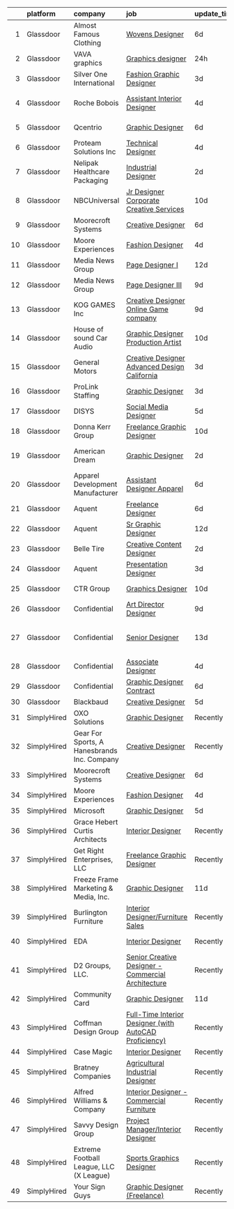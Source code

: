

|    | platform    | company                                     | job                                                                                                                                                                                                                                                                                                                                                                                                                                                                                                                                                                                                                                                                                                                                                                                                                                                                                                                                                       | update_time   | location                   |
|---:|:------------|:--------------------------------------------|:----------------------------------------------------------------------------------------------------------------------------------------------------------------------------------------------------------------------------------------------------------------------------------------------------------------------------------------------------------------------------------------------------------------------------------------------------------------------------------------------------------------------------------------------------------------------------------------------------------------------------------------------------------------------------------------------------------------------------------------------------------------------------------------------------------------------------------------------------------------------------------------------------------------------------------------------------------|:--------------|:---------------------------|
|  1 | Glassdoor   | Almost Famous Clothing                      | [Wovens Designer](https://www.glassdoor.com/partner/jobListing.htm?pos=102&ao=1110586&s=58&guid=00000181a3f1e870b8000163b4bec5ae&src=GD_JOB_AD&t=SR&vt=w&ea=1&cs=1_42d30c5e&cb=1656312949230&jobListingId=1007951947183&cpc=63C68CF611DF075E&jrtk=3-0-1g6hv3q4oklup801-1g6hv3q552gpu000-67962bede86a0ab0--6NYlbfkN0CdcVd3SDA1nO7RkKTAACmPV4xEt72Vls8LI2dqcgyOeArOVgkw5w3agHOoMyrsH4T1UUsgTp05u6AgK6dtjIQaniRTaBitCJRj6aFDk3pUxeKjpZbIACPTOB-nPGkHkqAhza2WN2re649C-ENm2y5Yh-XoB-bxyrbxAj2pMfKPeY3ViGoatk06tcYNCj7m9rskh4zxLi0zbVgfWH4GqYdZYWYUYTyjr9pRC7zaITcVVFksIWPkI2P36P1EJdNqns-L6G-1mRS7W-5tBLFoUmpwQBYfDvJfTeZy95UZz7mzUZ5hPdEAhB9tS_0uV1nWQ-xmsCASDevv9nnBO3vlgyiNUi5SRyhRP0ofvzgCUH_TmNbl1RWfwWt8dY40Ks0QOd2tZIAhCjbJY8GADwuxnidSCq6Duw-BcyVFIykw_OSQxVYedmEYrkcqg1YokdTgkdaA0Y2S7PlelLDIRT1PbdjZt2ySzJ8ZyJjEEAyognZdQX5Uoa7rci6BlnsivJ-ISzI%3D)                                                                                                  | 6d            | New York, NY               |
|  2 | Glassdoor   | VAVA graphics                               | [Graphics designer](https://www.glassdoor.com/partner/jobListing.htm?pos=121&ao=1110586&s=58&guid=00000181a3f1e870b8000163b4bec5ae&src=GD_JOB_AD&t=SR&vt=w&cs=1_c50306fb&cb=1656312949234&jobListingId=1007963784906&cpc=D3E44275D43A938E&jrtk=3-0-1g6hv3q4oklup801-1g6hv3q552gpu000-5aad87d5cb6666db--6NYlbfkN0DK2C-pmrF0sqrfJr4Li3c4X7YMnrkXddQXZaL_6xg-NZtklDZSx_yiPocXKeJyu8EciJxWplYSxBzerRYm8E-Ua0cZqiNkYY4YP0shLhWrl1WR-1brGPpxVbIjhQHGT-86aqbuz64OqwLyWzOLoBqy-Wxy_gKz7DNqJ0Czs4fTszREmqJ15EaAIRE7XSebiphszESAtXj6d-CGueIqPehomfDNSPtK1fDrMzE4q5LqONsM-FCkWnuxG2x7io-OK0PQvUBDW6gIC-0vsdyiHZjzKkoAVPIGFTCVb5_Suko4J8AMnYY6346X3ZX0w3lickyVRXZRrXhLn4KlX0xixJX4gGj4W7tPt8abSWVMBJFJ306VyAyRXC5h3D6Ca5Ltfx76JzpezqiSOyacnJB64wa80Y_vhscpkNdpIYVkuFuF844PG9GTcRHW2u-sZaYGYw3TD-xl0-leIMT2-TxhIx42EzrH12wqKaZgKiMRwp8XlfJPTTD_6vBpijq2Xzs9dAFlG49SvfMQ82CPBKh7RmtjfIOzSJqe_LYnaHOVUcfmXs8dOsQGHmXM98QbCsypBcrS7nLLaFvKTJuccEehpz-M)                   | 24h           | New York, NY               |
|  3 | Glassdoor   | Silver One International                    | [Fashion   Graphic Designer](https://www.glassdoor.com/partner/jobListing.htm?pos=106&ao=1110586&s=58&guid=00000181a3f1e870b8000163b4bec5ae&src=GD_JOB_AD&t=SR&vt=w&ea=1&cs=1_46448645&cb=1656312949231&jobListingId=1007960182730&cpc=F7A2269C793D5877&jrtk=3-0-1g6hv3q4oklup801-1g6hv3q552gpu000-3a6a9cb12624eae0--6NYlbfkN0CPKkCvCkja5ODHbDGpYljTShcneim2dZY2lAzUYGn0_73bX5U5zSpw1-HyiiWgRcUjDq3i3VUoVJlTgkZDmhvlXX518Sipwod1cTQiTxAsFXCPT7pTeq8s_3FoszeZkZC-JeecFrGFslj4r1eijsPk-JPu5v57Clh1fePcP5cvQ-NvLbo1Pbp2A5EwLMUAwXHA2JsPcsNRGVKIz3BCzqlMBdlFphzlBGzKZwWKBtpa4kDihQbVw7kOOvQctqPD4I2JVP4Lcttwt0vUbwyY2KJYgiAhFdHQvAibhlHquiz3M-SbfLpbY2tlV0BzzaYcur7ceuMs-BsQ487_IIWWRC41Ne8lEJcRb3QZq7nV9ENLK9n-mgLdwx5u2BNQBTklPCG8NXhpO2n5w6e4xX2WaMYZZK1TSSE6_0EgWrlCIcZ5S7ArKsymkee1qW2WPe99ULfnizWzYHviAu3iJ6WJ5hQBK_K1JfZDouEoGwSil8t3DUuF_AbfRLIiuWIb3gVpUAL-Vb5_icOZNw%3D%3D)                                                                         | 3d            | New York, NY               |
|  4 | Glassdoor   | Roche Bobois                                | [Assistant Interior Designer](https://www.glassdoor.com/partner/jobListing.htm?pos=107&ao=1110586&s=58&guid=00000181a3f1e870b8000163b4bec5ae&src=GD_JOB_AD&t=SR&vt=w&ea=1&cs=1_1bc1e924&cb=1656312949231&jobListingId=1007957450296&cpc=F17331D9BECC482A&jrtk=3-0-1g6hv3q4oklup801-1g6hv3q552gpu000-3ce67df6d04735b1--6NYlbfkN0APToHrk7ILONyRglvlT3LJMO76dZGJsKlG8WQjsY8CqwypV_UwhZFYq2FkaVwxerwVQ8UyOTlkW_7YNBlC4mH1xrc5tNHa-Q1Z2ncIcFgkcm3-2UzQwT2b0zb0iuiJCgy-AuKM7x7KQfOrnV6tKseb2J2yG1Db5NEklDfzLrwhCV_BEROzdhykHLneslbwimcGtAMz1OPqvvI0VuYecHBLiNRgogvjX3-y9hgEwqFqINZ2dEaWcmm3-7IQmanynv7QCmuO1tqcNXHR7p8cdXlxdCd4dVxE9U8UtZ5Q_YVsZadoGyUcqcBOvlE9d84TqWiVUV8KoWUWAsSqcKqvF4kglarQBfxYfQxJXSVvJ5KhFdx3Va-8vFrhm6k8jbaBkcrDXo4b7uapcvL7eaDLPTfgx2Vjky75SaFmE7dqUr50MpaDnUBlRagKLEj_Fx0U3WgiNiR24Nuz2639Vk42YmexTmfkfyzh1c0TstlprmJ3K9ZxQFyZg4QqPo7sWU_ugXnv4PAROUGD-A%3D%3D)                                                                        | 4d            | Los Angeles, CA            |
|  5 | Glassdoor   | Qcentrio                                    | [Graphic Designer](https://www.glassdoor.com/partner/jobListing.htm?pos=126&ao=1136043&s=58&guid=00000181a3f1e870b8000163b4bec5ae&src=GD_JOB_AD&t=SR&vt=w&cs=1_932dc53a&cb=1656312949235&jobListingId=1007951761137&jrtk=3-0-1g6hv3q4oklup801-1g6hv3q552gpu000-edd0f7c2f6175437-)                                                                                                                                                                                                                                                                                                                                                                                                                                                                                                                                                                                                                                                                         | 6d            | Houston, TX                |
|  6 | Glassdoor   | Proteam Solutions Inc                       | [Technical Designer](https://www.glassdoor.com/partner/jobListing.htm?pos=105&ao=1110586&s=58&guid=00000181a3f1e870b8000163b4bec5ae&src=GD_JOB_AD&t=SR&vt=w&ea=1&cs=1_e018d5cc&cb=1656312949231&jobListingId=1007957157599&cpc=0EE938385DA0F52C&jrtk=3-0-1g6hv3q4oklup801-1g6hv3q552gpu000-d1a8cd7a36bbccdd--6NYlbfkN0AEHyidsAqlM5jU6RNZv1Yf_D4e3sgfUyke_uMGTUdwuNYaPub4Pzc-m7WlvIsD3mx2oUdZ4W7WlRNRRNhxlogjq4lkkLP-kxzMHokMcDwNF6sl7fpS5lBMMKe8h0378UpkGmF67BhasmU-epXJX_L_fj0Bt_qQrpg8Xj46DImytkJLG-izhDhCgRfbCoH_NfFcZoUhd4qBr8w3yRyvpOLHbJtTHn658YfolftpSMadHt7Wowhqzz6vXzR7eS-InnzYipteBMcg3oHUiS6UikJk0NsnI-Zyp-l_tBd-c7A-TCxgq2bB5J3Rc9-ZUxhdEEc7KZjit0cRD-t5fy02aITF-5mYAVIsZHjFboM5bmhYYwvmD7pDpmV0lzqw-Sc2KglmWJPELCxGtn3V7Y2OYkgT4Qi3NZ7cWr1vCeJxmCH24K55J5LQntIHdjwF7k2N3kSVpPzCb62OkdbToNYjbnXDJaGGuSr7MXy7h1QuRhas9g8yAVi2GiCdXQ46oGQ_jt4KEcj67A5KIg%3D%3D)                                                                                 | 4d            | Manhattan                  |
|  7 | Glassdoor   | Nelipak Healthcare Packaging                | [Industrial Designer](https://www.glassdoor.com/partner/jobListing.htm?pos=101&ao=1110586&s=58&guid=00000181a3f1e870b8000163b4bec5ae&src=GD_JOB_AD&t=SR&vt=w&ea=1&cs=1_8ef76e19&cb=1656312949230&jobListingId=1007961827892&cpc=F1339989C5CB8906&jrtk=3-0-1g6hv3q4oklup801-1g6hv3q552gpu000-49c1eba03748d755--6NYlbfkN0CqlY6AmlympMgonUjEKvi8X0Kd7AFvpG3PrwnmantGCSRonXHnH-nAen2lxWZFwUw7i-dMjpTfmbvJNwP8H3Wtbhfo_yqgRu5BhnQsFmAzS4vyfVzDOQKWQcTBYqf60-EpxuzMMdu88x9hR-3TPmcN9pIOIzBuI9WapnGhOo_rkDY4v0N6NA0KpwLmA_ALsO73WC5X6QAaBJM-1V1iEo1lLEvzQDHpF6l2VrfVeYFwzaMXTnePVDbx4tovH7NycZ4uAXtWd7-VvlEB0xRA8-3P2etFu8ur5N9P5f9vPyNLqMp9yim2678Xvs30OhgU74bRzPZaoCmuwZjTRWozJwKv-T7fsEMWZu2SHhvH7NzQZRKlStXV8fnGUT-3kMJ1mBmUGNCUiCVZSu3bPhL-trWr0l35JTZANm-ZcTbJrET8_0ymdUhnoo4HuiRqy1pHoJhK0aMQlt7Wz2SZrdy5vAAOjUguIRfqCPxl4p2RQYgvYeFhCNMCT3HVInkMCY5_eiLEV8-BA1SQ7g%3D%3D)                                                                                | 2d            | Cranston, RI               |
|  8 | Glassdoor   | NBCUniversal                                | [Jr  Designer  Corporate Creative Services](https://www.glassdoor.com/partner/jobListing.htm?pos=129&ao=1136043&s=58&guid=00000181a3f1e870b8000163b4bec5ae&src=GD_JOB_AD&t=SR&vt=w&cs=1_08c57c4f&cb=1656312949235&jobListingId=1007945789886&jrtk=3-0-1g6hv3q4oklup801-1g6hv3q552gpu000-73598a47c0ee146c-)                                                                                                                                                                                                                                                                                                                                                                                                                                                                                                                                                                                                                                                | 10d           | New York, NY               |
|  9 | Glassdoor   | Moorecroft Systems                          | [Creative Designer](https://www.glassdoor.com/partner/jobListing.htm?pos=124&ao=1136043&s=58&guid=00000181a3f1e870b8000163b4bec5ae&src=GD_JOB_AD&t=SR&vt=w&ea=1&cs=1_aa764e30&cb=1656312949235&jobListingId=1007951975171&jrtk=3-0-1g6hv3q4oklup801-1g6hv3q552gpu000-01db481e05daf2ac-)                                                                                                                                                                                                                                                                                                                                                                                                                                                                                                                                                                                                                                                                   | 6d            | Remote                     |
| 10 | Glassdoor   | Moore Experiences                           | [Fashion Designer](https://www.glassdoor.com/partner/jobListing.htm?pos=130&ao=1136043&s=58&guid=00000181a3f1e870b8000163b4bec5ae&src=GD_JOB_AD&t=SR&vt=w&ea=1&cs=1_c86b02f0&cb=1656312949235&jobListingId=1007956854817&jrtk=3-0-1g6hv3q4oklup801-1g6hv3q552gpu000-fc907f308e946991-)                                                                                                                                                                                                                                                                                                                                                                                                                                                                                                                                                                                                                                                                    | 4d            | Remote                     |
| 11 | Glassdoor   | Media News Group                            | [Page Designer I](https://www.glassdoor.com/partner/jobListing.htm?pos=112&ao=1110586&s=58&guid=00000181a3f1e870b8000163b4bec5ae&src=GD_JOB_AD&t=SR&vt=w&ea=1&cs=1_51002044&cb=1656312949232&jobListingId=1007939579498&cpc=654405A9B1E0A9F5&jrtk=3-0-1g6hv3q4oklup801-1g6hv3q552gpu000-69426da657999f3d--6NYlbfkN0AJuQGTv8CTaj4fYsw3wWsgKqKONRlw8R5hOwrc362uRUY710oDuO-pivOqMSuNxW9-Os6zo-n7aoFljveJw_p98-j7t1RufmPcdtlLY_quU1sFl1tUfsOrluoBZYS_ApDDE9LhS7SRW4h0lIbxj_Ou0OANpBuDGaCJTz9RjfY-WdYFykEASYIuAToS3uacuXadUQx0n_4tBcFWvweU13NfkH2AX2dI-krzeb0my6cloj8iYhKRCkc3lKzE6X6bUd9FR00OZ6Ec1DrJzi27jAch1lY7-mGw49VKa59nFGab6Teiqnd_lvtuKWCAjry4mKslXZUhHE-chtm17iFENJtMbaKKXu3QKOYZ0Kp5fEqR4NjMto01p9_ecbnlcPSWJWlGofU3ukp9k2dH-ew-AgwOTvNBZPpqhLzk1mBPsv4p0N4F2eoplXEynVUHv7m38WGNeBK0V2am7Rx3iEv0HynpVFdcR-vpoCHGIXPqrikLr-qrV01uMY84)                                                                                                                | 12d           | Remote                     |
| 12 | Glassdoor   | Media News Group                            | [Page Designer III](https://www.glassdoor.com/partner/jobListing.htm?pos=111&ao=1110586&s=58&guid=00000181a3f1e870b8000163b4bec5ae&src=GD_JOB_AD&t=SR&vt=w&ea=1&cs=1_4ab967da&cb=1656312949232&jobListingId=1007947364449&cpc=32EE424DE2B657EB&jrtk=3-0-1g6hv3q4oklup801-1g6hv3q552gpu000-9dc0963c1ff2847d--6NYlbfkN0AJuQGTv8CTaj4fYsw3wWsgKqKONRlw8R5hOwrc362uRXHiZg_IprOiwPd67i-XouvcclYbBqqLjmFSiv0wKWRXyuAsaHyatdXe0HOTRiDP4FTa-xbQrMZzkYI8tH0u8gl3bZBwVPKr6JiFQ-PsOV1p2hRUlxJ-jK4T8scOQJXrjZJS7CmaiwgCNZSJV3K9nBsH7KW26-jiD50LUOgdjMCGTAAAG-QpX8gxccTBaSCKdL9efjBIeMz08A-Nz2uF-W1frSO2XRPLEMbcY5NnjIDWEyyxj2Sgta-LFf_MkK9db3jAhz5kuHZbSrpnSauUEIYOShOtWLVttPOPNji7TG4HxX_eu8Wmm2-JvvJDqkhxcRkPfAAe5hqSR0hRSF7zeBuQItPVQdzxW3eN7qUckt-kPKVaU8r4tg2lwu5WadVcIlcMcZz1NRLAQuiyhVkeOXRd9tl4QlPwx3CH0YbXLYF_abBPlcNC8h_S_CWRVMlluSKYrndY9qGz-DaiDXxDNek%3D)                                                                                                | 9d            | Remote                     |
| 13 | Glassdoor   | KOG GAMES Inc                               | [Creative Designer   Online Game company](https://www.glassdoor.com/partner/jobListing.htm?pos=103&ao=1110586&s=58&guid=00000181a3f1e870b8000163b4bec5ae&src=GD_JOB_AD&t=SR&vt=w&ea=1&cs=1_d6646915&cb=1656312949231&jobListingId=1007947674001&cpc=61B26E8FEFFA679F&jrtk=3-0-1g6hv3q4oklup801-1g6hv3q552gpu000-8a1a86e0136e2fee--6NYlbfkN0C2_-7U54N-wDSELFzlWWfwvL9QdCxqBWzVlSk_ui26t_fulmz07KO1ga0BALw5C8QSR1aLfjWsulJIZGZbD7NLG_nqdmAifqZaIVnmn3dXy694P6MNktS47sjistGr2PMEZnABedQ8Bb-Gy_bq_e2Ljh8maaU3xe-LaH2muyj7Md8mFzkDKKJXJpObhSX60mTy6Mb95X9QMJZHB56su38Dbth4QXq3VaGZXacgUeGxNWs4TUYE92Wb5XiPL0yepMgOwc7FvDw_IxDB04S2KR5t0MhVrl9JZotTcwDL3ANOi3ref0qsQWqc8CGnbrnQJzyhGeQ5Qwjxvr5Sgz-iYoXUV9YjOe6vo0dKvXkGeQX9XcXDetlO7zIrpcMf9_00XhCMW3JjhHNCuiyfQVp9V62BTle5zjlenFNl7hkEBKSu-JvEyZuCdqgsy8kq9JVnbCgAa1cO1EIV_PfMmu_N2sRgQGGqNf2VyyeTTszHSvqFNv4vNK9fwGIMAUryuW_1NQ9RLaJUYNZ2kKK1h4vEaDywJgAVRbdi0QHCSDrJwzsyWA%3D%3D)                            | 9d            | Laguna Hills, CA           |
| 14 | Glassdoor   | House of sound Car Audio                    | [Graphic Designer Production Artist](https://www.glassdoor.com/partner/jobListing.htm?pos=108&ao=1110586&s=58&guid=00000181a3f1e870b8000163b4bec5ae&src=GD_JOB_AD&t=SR&vt=w&ea=1&cs=1_661256e8&cb=1656312949232&jobListingId=1007945365513&cpc=EA19F5B90D514204&jrtk=3-0-1g6hv3q4oklup801-1g6hv3q552gpu000-f53c92ecf7321bcd--6NYlbfkN0CzcDFs8cjNZITHzPaspPYUdxCTppyanGLeq-qEeiOFH5LHG5fJtyY_Z60xetXUmzhFSJq9XRukMQ2MlirTA0TYfbYRVr6yhAnm9BP_UmcLUD8cIFgeT__W1_n6p8KBJmE1hC36HuCzelT27DL3aDvpuKyr2yWrWUEBOMVIfKzbFFpTxH8dl5--DGKKqEf4d8C0plNvrYdIY7hBc35S5ynNm4UASM5QuP_WRujW9gbbLI_1FrhKTXEF70qm4yXZZebGXMPKobMj_fLA4KnFbwuWVVQEN0MP5iY-IR9eRyxoi_Aa3Jh37jASTru7XvHaKeCbWF4wVklquHm_y2_NVhwfcM0r4wc568xyhhU-1vxcoCBsVMiTtGsuk-vmt6c2UU50UuE2Brm-vNfaun8KG3AeHpcTC3X4Zwahbp4ZqrSFWS0PBZPNdxQ5Y5pXU7vUQomJ4oaovHrDPjVRIBuIFIh7NmVx-db8w9w0yyKeeCVxEG-bMmNXZw63-UtDnUotR0O2tRN2bVJPb5_RWuwdWNEu)                                                             | 10d           | Phoenix, AZ                |
| 15 | Glassdoor   | General Motors                              | [Creative Designer   Advanced Design California](https://www.glassdoor.com/partner/jobListing.htm?pos=128&ao=1136043&s=58&guid=00000181a3f1e870b8000163b4bec5ae&src=GD_JOB_AD&t=SR&vt=w&cs=1_c1a2a23b&cb=1656312949235&jobListingId=1007959912453&jrtk=3-0-1g6hv3q4oklup801-1g6hv3q552gpu000-25d182ca1a90081f-)                                                                                                                                                                                                                                                                                                                                                                                                                                                                                                                                                                                                                                           | 3d            | North Hollywood, CA        |
| 16 | Glassdoor   | ProLink Staffing                            | [Graphic Designer](https://www.glassdoor.com/partner/jobListing.htm?pos=123&ao=1110586&s=58&guid=00000181a3f1e870b8000163b4bec5ae&src=GD_JOB_AD&t=SR&vt=w&ea=1&cs=1_0088c3ca&cb=1656312949235&jobListingId=1007959180881&cpc=AC285F3A3ECA6BB0&jrtk=3-0-1g6hv3q4oklup801-1g6hv3q552gpu000-ea1cb665a3cb2196--6NYlbfkN0ACEnD-_oJei6ilbifNgCeZIbBisxBXU-SXQtJVttZFzIMGAtu9AuGwXth_czGDn8rPgJV-E3-HAmtWkMtcD5lhYfhvbolhUlW3IhObR-Y7cAnq8Az6PHrItrifj1ZSoWQ4gKbF15GRtDU_3wYtlLvfvVPPQQS2wvLpOjD-wNR5V-rgIFDgDPgKMYsh7wXnYPcxACzmRug4bbvAjpAoKSQMyiIUdCVpLwPi6clHFbUSJjfl3qCbJCU3zmj6J5G_LlALj9ll4NaKgOQDJomtN949m5dHQShdqk7EJn0pDVLFwFdi12Pejewg8x5s_r7kCxOFYtqGZutJqMX8ISL31JVSFMTPPr4NBS67l2ZCQCnNH_Ez7jJaFpIHrl2AirEj3ly82qOYT8HWDO4iWoz6YJclmK8uQeXxKolMIhy34_dMXiJQhcBzkgcTq5jDDY_-mP7QdtkwDdZaa8GiGzGh62eTFYyFQ9QgzVB2XZAlpFbc4R_bSO_yIgAQYjUGGqjYPrw%3D)                                                                                                 | 3d            | Cincinnati, OH             |
| 17 | Glassdoor   | DISYS                                       | [Social Media Designer](https://www.glassdoor.com/partner/jobListing.htm?pos=116&ao=1110586&s=58&guid=00000181a3f1e870b8000163b4bec5ae&src=GD_JOB_AD&t=SR&vt=w&ea=1&cs=1_61f9d9f4&cb=1656312949233&jobListingId=1007954898208&cpc=2CAED5C921A5F994&jrtk=3-0-1g6hv3q4oklup801-1g6hv3q552gpu000-a05501a1adfac7a8--6NYlbfkN0BTYkY06FZEdAAtNWO-eDAfNklmfZymsMF6eFRONl7rAMN5x_2sHrqXfWPo9rHDxSOM9Ek7PlkMePuVK-JU60UDBjiRm1hphPoR5guipRHMD9dUe0uRQFz4z4UteqrF8fAl0sI8KXULmQRm391Z3xjjQVGkocLftlYJB2xXVSaIt1mRnTqqHGBU_V_q9lB_qtODaFKAOXjnSQmZ-WZAmlOSL4P397MY6lXxVCyX1BO_HyVoRLNAw-Det7ckZPShjMq5z5HHAiTWhc8jTZd10kFxyXxMWQNZ8Y8h7w0DO6zD2N0dgFSDJpbvU1NYDMJ948dVU15wH4kvIy5EEtWcK1tj7oOvpgx_nYla2eQE5IQt7ZjWWbYSI0AjzkIO_MDcgvsvhfxE0N4YaJ03luy4eaOu8gAquQxi6nPGpCDgihHNeyUQ940JVWTTJk-qpyO7KMKY7MDRLkwuQHDd21AIC0LY2VZ4xe_5yAkKc8U8RA2OtrHEPm4lfT-qwItoiaEa_MQ%3D)                                                                                            | 5d            | Herndon, VA                |
| 18 | Glassdoor   | Donna Kerr Group                            | [Freelance Graphic Designer](https://www.glassdoor.com/partner/jobListing.htm?pos=115&ao=1110586&s=58&guid=00000181a3f1e870b8000163b4bec5ae&src=GD_JOB_AD&t=SR&vt=w&ea=1&cs=1_c7eac467&cb=1656312949233&jobListingId=1007945394903&cpc=F41FEAB56D215062&jrtk=3-0-1g6hv3q4oklup801-1g6hv3q552gpu000-655fc872c59387e1--6NYlbfkN0BL7JLFdETKcurrs83bnvsyFZzW8Q7cN7SCHYDyHKXAcTVAKUuaTYvQ8nHyQcZHtIgaurm8eQLTCBs8_nEm2VG6Ar_UloLMnmJ2nLiTS3rZ6WbZBNydZBL3ByxOsY3gryomvLsAj2ZgU24dYcS_TOQaby5TQozGWdIVB2_rkhTPm9FGd-ECEmeMCVUxRudNepltlvoPsglRFteMC8Kx-E2_mrsIbATb_Yx0Bj7rNGeEIRAYTSeoVFZHRvTWb5JySNPoMRJHSa4Diw-C4rIzHR52aF2gjZ9oxDvCPaY6mYJ3uJBj_8t_-x0dI5c6RwPY7tzvPbnM67dt_bPKetZOl1X6WmfXpPfP2MFdPOhX_YKEcqmwImNwVKVRnoCOcsqMf05jJbgcQmP99-wyhy7BBlDu-FQICilBBTJbm8BWXn1HVn85Fh2McPCnQfvmDUQZShqUPIqeLc2wwt9s3E0Q-zxUHQECJkcfptPfTn5KRRSZGE8UJz2ODOP_WbbkUJBuT-w%3D)                                                                                       | 10d           | Silver Spring, MD          |
| 19 | Glassdoor   | American Dream                              | [Graphic Designer](https://www.glassdoor.com/partner/jobListing.htm?pos=113&ao=1110586&s=58&guid=00000181a3f1e870b8000163b4bec5ae&src=GD_JOB_AD&t=SR&vt=w&ea=1&cs=1_67b6875a&cb=1656312949232&jobListingId=1007961709656&cpc=AC285F3A3ECA6BB0&jrtk=3-0-1g6hv3q4oklup801-1g6hv3q552gpu000-58275d772fc98d41--6NYlbfkN0DI0iqpDd64BJVhj_OpUcIwrMekUbphj8kNoI-SjjPRUcrSLeo4ptD6d-K-5jMc6VZEbIYoSII_c4Bc68GWs6y4vRvP9TcgNlNYcDYsFXnh-5v3QXatHAnWrODI7M5zT0RRqMe0z31nsMMqexWCRzQJ37lY4tg4KXQBvtQII6c43_-2RMGeiZD28hOq5G2RPl2rfL8seYOLr1-evuekJdOR1d_9P6LaqrZYbhZjTlJQYR5mtL8Xcj2qBxyR6BSa2u1C3xfqbtICUtYJk_PbjlY3bqCQUFKN7bDZbqziamtxZZGUYU7WvJNFiw1kGdq4hm--ujFS9JpRWOhnghX31XPg8W7AAXg8EPSq3tR4v8b2cyLooE6Nz-i8VVqT5RCl2Wr_rtvG--U17Owu4gAu_OdvRkGp5w2zhsF5eBopecdjRdcYKMWHw4VqAKzjvZxqcDa8MkaZBBpqC_LN52Tv8KgwXiSRcPz82ckaGo-YNWBNdmD4jnz_W2VyiqpzPNOJU1LFzjEs9CMhLfe9iCdRDjIi02iJ2glcydhlnu7dy92ri_xhX0O9c-_DwhZn6D9RTeXN_iRJhA2pqfTIQdyQnfES2PUuIpsYnuE%3D) | 2d            | East Rutherford, NJ        |
| 20 | Glassdoor   | Apparel Development   Manufacturer          | [Assistant Designer  Apparel ](https://www.glassdoor.com/partner/jobListing.htm?pos=110&ao=1110586&s=58&guid=00000181a3f1e870b8000163b4bec5ae&src=GD_JOB_AD&t=SR&vt=w&ea=1&cs=1_ee675d35&cb=1656312949232&jobListingId=1007953098796&cpc=7E69D0A57279CD4B&jrtk=3-0-1g6hv3q4oklup801-1g6hv3q552gpu000-25449b1d18dfa803--6NYlbfkN0BbxD7TrE-0N5bh3QngsCY9650hf7u1LNH0kUNNe64i46ArhF52c5H6UjZ-B2WulL0xDy63gwcv_t5uFWzff1DXXEBU3EKj91RZzSt8SR1yrFalGSHdvn81NDynCG6EEnJulml8kIB5kux-2VCtGD7iRFtwgv1lk4c8uZQVmUqku1zA5mZvE5IizOizZaoZncsT4TbhY_RIL3PQtleNaBNjqU4KHiNQUOyt9pe-MndrKdhIRdURfb4WnGROkIDKbTVoetRoC0RIeKKHgUKJADeeFCBmwSLB6pyQM-5HKtpRv_FGFUchtq9fEyNTRDXlL_pqqSg_klDwpy3dYXys8YEuj158LfRaNCo8hwE7EpWeuZqn9gKPVs_34QHr3ukLR6PCaEcWxUl0KKMpdfT1TQKj-OrNYv7Mx49JRqAhqiPhU7HS_Qn1jX4Euj2TGMBA7NHH3Nya2YmyRCTtlaYmhuemxnRlWIze83BdPLzytK1N6IqGaDzrdhstxvA-SB2xfpxRDMcQJzLgCkt8-PSrYDc90ml_T1DnaGs%3D)                                                     | 6d            | Los Angeles, CA            |
| 21 | Glassdoor   | Aquent                                      | [Freelance Designer](https://www.glassdoor.com/partner/jobListing.htm?pos=118&ao=1110586&s=58&guid=00000181a3f1e870b8000163b4bec5ae&src=GD_JOB_AD&t=SR&vt=w&cs=1_680311e6&cb=1656312949233&jobListingId=1007951854005&cpc=6FC5BA77C9A4CD78&jrtk=3-0-1g6hv3q4oklup801-1g6hv3q552gpu000-6b7fd33a2215014d--6NYlbfkN0DMrcEu7yrtATojKJA7cEzGQ3FdRGWLh0CZQInL4ECGI9gD0Wolx9R2v-Aex0-GK06r7jr2yfZu2kgVp0sZ6EVIkEqLy6HsuE2xUXhgtTuSH9aW2iy6JFsbhnXD4lqd6o63KHNWKa-kIX3_-LGQy9gB229gQG10FH9U8oHTTPVyCx4RnOqqKf21NFgPvTBZ9cdHb_AFaOm4XqHwKUGaKc2S5GWWxZokCRvxAdzQmV8XbbHxd7ICbJGCXHYVhvgUXD1eWDhVlFswQn19qj5hREl0AvLSTJ7c6LsrP0oUv9jlKiLetu3SOOPPSFsA6BQb36TsARvl3eyCZKeORzByGY9QcWZwHrZvQqbuOzaTVVbZO9IrC-0gqQaxZlkJ0AzmoNwI9PLQjoouzEM63g-2K5QAmVyIUwpHzBgnfNL62-SIWlrUcWwWYDRPkqMZ2tNZLgEy9Ddfu17LYA%3D%3D)                                                                                                                                                      | 6d            | Boston, MA                 |
| 22 | Glassdoor   | Aquent                                      | [Sr  Graphic Designer](https://www.glassdoor.com/partner/jobListing.htm?pos=119&ao=1110586&s=58&guid=00000181a3f1e870b8000163b4bec5ae&src=GD_JOB_AD&t=SR&vt=w&cs=1_f29510ef&cb=1656312949233&jobListingId=1007940168729&cpc=AC285F3A3ECA6BB0&jrtk=3-0-1g6hv3q4oklup801-1g6hv3q552gpu000-598967756ba94ddc--6NYlbfkN0DMrcEu7yrtATojKJA7cEzGQ3FdRGWLh0CZQInL4ECGI9gD0Wolx9R2EDT7B77c2cRZkYx-wKnyhquMKDIyhS8rOt7lOAhFDqR0mVm0xJxbbSGWT4IZxyYjPH4x2ViNQCn4kmbTRKv_tBKcGZPZ6rWF0p4zIHNSEVS4nJ6NOA_4RsEQYnTxg16Hi7_74XJky4p_pKbG0tXZPzzhAr3JBMAbiZtcMx2tA9jDneyELvd7Yz6FK9Ksd_elr_P7Y3QquybN-akejM4qYhBusJVJv6SWQA6UUqQ7eKPZhuEI9E459L3FsSnQg5wNWVQpwEnA2l1aM8cCwhfPlf6AB3tyWjXT63D25bR3THsez31b-MS5VpqE51Zdfc36O5gtYCGJN5Gv2FsbFCt6V5an08MgyoYGxlPbBFZDmNIi4o3woR6bMXrYtPKTsYk8xp-kyK4mEZDwwVflfKF4yQ%3D%3D)                                                                                                                                                    | 12d           | Remote                     |
| 23 | Glassdoor   | Belle Tire                                  | [Creative   Content Designer](https://www.glassdoor.com/partner/jobListing.htm?pos=127&ao=1136043&s=58&guid=00000181a3f1e870b8000163b4bec5ae&src=GD_JOB_AD&t=SR&vt=w&ea=1&cs=1_8fe9235e&cb=1656312949235&jobListingId=1007962420875&jrtk=3-0-1g6hv3q4oklup801-1g6hv3q552gpu000-567e1595a7e7338e-)                                                                                                                                                                                                                                                                                                                                                                                                                                                                                                                                                                                                                                                         | 2d            | Allen Park, MI             |
| 24 | Glassdoor   | Aquent                                      | [Presentation Designer](https://www.glassdoor.com/partner/jobListing.htm?pos=122&ao=1110586&s=58&guid=00000181a3f1e870b8000163b4bec5ae&src=GD_JOB_AD&t=SR&vt=w&cs=1_84357c51&cb=1656312949235&jobListingId=1007960233512&cpc=FB7E4A1762AE5BEC&jrtk=3-0-1g6hv3q4oklup801-1g6hv3q552gpu000-95676844a78f40e5--6NYlbfkN0DMrcEu7yrtATojKJA7cEzGQ3FdRGWLh0CZQInL4ECGI9gD0Wolx9R2v-Aex0-GK048UWJ1v8s0w5YQT94qvgN2sdVsAn5Kx4AJe6pOvDi-WhlnvOvfvY24scbKQoZHttpDhxYX5R7VUs280gRwabV-k75Os2x6SR8kdsv7gzxuQff36wShCvnvNz4Q9bGilQR10UYerYHF01AjBw50IfLcsRsBW7aTfLyz9alFxWDHUZTLtzmAT-WRfuXK2p1D3o-7EQYO53wcCEm6BV22QvfYxfr2WlK0CYSgZsIqZyZtMww5gfHGVQYK1OcRGjm8OHlRMY_G0BHNiYOsksudV-f1nqqZmvcmRrS3ggQuDzEPX2_BRl95PPmNOQP3usJqAJJZdMAslTKM9mZyUD3Cd79fv25-Lj7O8YrYmljYl2e5k6u0Dwh5XccOUTzJPvp4k0ZT_ldFpCp3ww%3D%3D)                                                                                                                                                   | 3d            | Chicago, IL                |
| 25 | Glassdoor   | CTR Group                                   | [Graphics Designer](https://www.glassdoor.com/partner/jobListing.htm?pos=120&ao=1110586&s=58&guid=00000181a3f1e870b8000163b4bec5ae&src=GD_JOB_AD&t=SR&vt=w&ea=1&cs=1_b5a94478&cb=1656312949234&jobListingId=1007945096220&cpc=9DC6E4D8324653EE&jrtk=3-0-1g6hv3q4oklup801-1g6hv3q552gpu000-099a728701a68347--6NYlbfkN0BAlDtIO5pHEuceCrt-SmVJCg6pbMSahdYMHN5k_Idsh2ijfPJo2XeRgV4i4Q-QtUGCSo6iBfVzVyV3rPe5zvCLh1z8tJucqdXOF9pKkoeegsLrnfn6vGPo76_ek_EzYcKKV6Jac4PkDPhL7UJy55_xz7Sc1xwMJ6s4GDTo-VuK0-_W32RJDgqWMrQiDQXntRYZQN6uxgheFDdZPz95PTEU6D078hGm62HZaQaNe5Lfm2AvBnCpeVOhm5PtksUFZJpgMREJvpeG0076ZG8bylPcsp3bMY1gkI3Mpn7AlhC-uBCaOzNqccGrmxMXJbkx6kHxvWRgDxRIVJ_7TR8SUHb2Op29CC5oLKsSHnReg9igPG5whLAi3nNIFpAhBBj5wQO05Q0u2t7AyNDAw-pOdPGkRAsCbBDLT1DhoTcMaYPkb9hCkTnZM-eepUFzRZPZz7U7tl7xyEYF6DT1jRfyZ7UckD4a3xv4JShmeZVWoWwsyHSWmMDS_mD0)                                                                                                              | 10d           | Newport News, VA           |
| 26 | Glassdoor   | Confidential                                | [Art Director   Designer](https://www.glassdoor.com/partner/jobListing.htm?pos=114&ao=1110586&s=58&guid=00000181a3f1e870b8000163b4bec5ae&src=GD_JOB_AD&t=SR&vt=w&ea=1&cs=1_e1435630&cb=1656312949233&jobListingId=1007947482387&cpc=334ABAF5D42DC775&jrtk=3-0-1g6hv3q4oklup801-1g6hv3q552gpu000-dea2df3013e74795--6NYlbfkN0C8_fACH470LaRiW5nNuHxv0-IeBvALrttRkEwoglg0xzOu7c_zSVkhy94LdGcPkm5H_AODEi_fgYCtGcM5XDZqb1HsgPyQlWewN513sjK1ht_pqEt-C4B0aYuKkXZgCm948OLXZt_AJShtKlsUAX8M_w-g4ePIX08DFRkX7eMx8OU8NWf_c3U2UYEFIXcIl1eTPTtAFrt8O_EuAs4SaiZ8tsljkfQCNmjvFvFGJ_0VumVG96B4nMVTfTaVj02ULTYlieLx9KBOMINS42Sk_7seaI-CbTFGeNdG_A1cxBAjCz29Kl-mCEqU-nMxqRXgmGGMqXJS5dkAtZytWbbqaoAgKuN9WmEp3DexOF2PF0BUotIHTRkUIH9jzf8M4u4jfPRkoxZ-s4dwCzmfMzc-F-Bx6nsSYynZtifvqWiHA2RJZJl8z18VHJfm3irOWj1gZ-E-KpVTN0fgDKleimc5zHcgvKi89nz_bIh61ExsAIzfqzvaY4AEuQ6M)                                                                                                        | 9d            | Remote                     |
| 27 | Glassdoor   | Confidential                                | [Senior Designer](https://www.glassdoor.com/partner/jobListing.htm?pos=104&ao=1110586&s=58&guid=00000181a3f1e870b8000163b4bec5ae&src=GD_JOB_AD&t=SR&vt=w&ea=1&cs=1_e66afabb&cb=1656312949231&jobListingId=1007937017269&cpc=87034903B3AB482B&jrtk=3-0-1g6hv3q4oklup801-1g6hv3q552gpu000-a5326a7357206d7f--6NYlbfkN0Ao15p4DUFE77HqUxReqiB4f6Al0PG_sYnmzLe65nBLKBcpHHaaYIwSQZwpGpShbkeUf6wc2q2DuLe6M3U5mDA0w15ymPhKK5N0wPjHEOkxgmHT9nhZA2JEgTXDLqcxSYDUV6VteGjgNc_4LaUp6D8BMHxIY64W8hyFBk9uw5ZcGdbYKIfKkaoVkfMYto6B15bI5mbgWlV5zg7FjjW4tHgImIBLpKqppFdd5q1vtOgacS-vjcw0HeYAsUtUS0yiEn1b0NtbcOjfuQiRVXMpKvv1woJryS1JACIgg5FjzdSxtsFF90L8g9ng1AjWjAk_LcdGM41biQ3HGYUVpVDijw5kZWoMEWMojt9q80zVo7GXoPuB63Rmk5hN3gzC9Mwh4rcEv8jKqnHxYP3TUJQjSKRqoPmoHRcg6xw5dkl0mhsL3spOfwkcEu5YRJ24jRZLQeWBc67ZRugqpZB-dOUVXCKCjnF0u1Iv-o0L-WQNWgd5Fr87B7qCTU0S2F_grw61nTs%3D)                                                                                                  | 13d           | Middle Village, Otsego, NY |
| 28 | Glassdoor   | Confidential                                | [Associate Designer](https://www.glassdoor.com/partner/jobListing.htm?pos=117&ao=1110586&s=58&guid=00000181a3f1e870b8000163b4bec5ae&src=GD_JOB_AD&t=SR&vt=w&ea=1&cs=1_f0c39701&cb=1656312949233&jobListingId=1007957246680&cpc=FD1C1DA32C38CFA7&jrtk=3-0-1g6hv3q4oklup801-1g6hv3q552gpu000-e1eb10494b992c02--6NYlbfkN0CqvJSq_zTLMD49U7TMKj0W9F2GnfPdvBqL9dchVKWfnVFFys0zln8XLzvEw6VIqMD_SsMc6ANFtnpYpkQnXOgTTy1zDd3Xu_YVCilDRKtaFhUjhS5l6pczdTysHlBtUkzHgovswBGA1fA8MvfKJbJfxUXgR4nWV02-w5pclGHjIeUKPOzLyo9RvoKzZh5fkheFcoT9_QlTeP4yORUhOqrSuVonu2mmsF__9abm9NmD4jDCDiw8LToTzsABRUEauG7fvas2VRrEa6j95T_I4OEM9AgdqXVpo8Uh-hLTObt2cP9IIjyElrX65nUFI1wHUUZQQ092l77HwTwux6xX8qy2JGw_PgvB3p7vzuPrK5Xz-4BnDg5zNMgzFuqZk9G0b-MthYZh-c6OgKzmQuCsL6cn64e-KdSHlPPAlsvUK29IhzhwgLjxqgSRIhZNSGhu5QxYd_62BhjlnxeA6emyN9kfvONsoN8CVv3LjfOM9jGKgoTJHMDORe0qj-xY-zrzQO0%3D)                                                                                               | 4d            | New York, NY               |
| 29 | Glassdoor   | Confidential                                | [Graphic Designer  Contract ](https://www.glassdoor.com/partner/jobListing.htm?pos=109&ao=1110586&s=58&guid=00000181a3f1e870b8000163b4bec5ae&src=GD_JOB_AD&t=SR&vt=w&ea=1&cs=1_dc74dc36&cb=1656312949232&jobListingId=1007953204724&cpc=8795CF9063CD573D&jrtk=3-0-1g6hv3q4oklup801-1g6hv3q552gpu000-252535af34e287cc--6NYlbfkN0AK86zoRwW0NYGpb0_SobDK0dRkGwxQFJ_OcFvggPDbbCwS3N7iquAijo7vR4NYG7HQn2ZO0HM4RwVuLt8V2j8WgQNvR_YI9BzLCdAjRWOgVqYVb11UePhAA_EUO39DWIS4RaJ0TKlQKvKvrIl_CS8LTAL_stqPKvr1oJZwRu6Z3MjQzrDXZVT7y7SGQcXpG0IqW2IAuxTLRJB1U2dQ9UosYUFmN3bI5rTyci7JDVBQSR3CGXRcSJmN0YZ-w83twDpgvm45oyS31YJoNRflwqovhb2FHUAcZGnqNxCQn2sWA7roZWi6kzgfH0uvx-xYPya2FLMfTUktFYKCtMcLkbQKJF4LQJwrSvCEljbKHlzNSvci0PM653W3D_MlWbvnXgoUZywOlQVf2FR9olRSlN339XH4sJnz9elTuR37H45kCSrKlExVkbDxLxvm-vR1Q0U9E9iFgExqRG878nMHmwUWG112-dJTkbpXnVsVIttyX3Ey2iEzDUvzeq4Ra2d9A9k%3D)                                                                                      | 6d            | Remote                     |
| 30 | Glassdoor   | Blackbaud                                   | [Creative Designer](https://www.glassdoor.com/partner/jobListing.htm?pos=125&ao=1136043&s=58&guid=00000181a3f1e870b8000163b4bec5ae&src=GD_JOB_AD&t=SR&vt=w&cs=1_c97230ce&cb=1656312949235&jobListingId=1007954277008&jrtk=3-0-1g6hv3q4oklup801-1g6hv3q552gpu000-388c7f723f42cca4-)                                                                                                                                                                                                                                                                                                                                                                                                                                                                                                                                                                                                                                                                        | 5d            | Remote                     |
| 31 | SimplyHired | OXO Solutions                               | [Graphic Designer](https://www.simplyhired.com/job/BXUyWLRJM5GqlXxmpwBw-g_A_qs7M6-f7IDZTvQqqHxFROKtKw3p1Q?q=creative+designer)                                                                                                                                                                                                                                                                                                                                                                                                                                                                                                                                                                                                                                                                                                                                                                                                                            | Recently      | Adobe, AZ                  |
| 32 | SimplyHired | Gear For Sports, A Hanesbrands Inc. Company | [Creative Designer](https://www.simplyhired.com/job/2oVHV1MRDDAw-snMzPT9gi-6uvME0MTOHkvv3V2oADLOZT2kK8_ilw?q=creative+designer)                                                                                                                                                                                                                                                                                                                                                                                                                                                                                                                                                                                                                                                                                                                                                                                                                           | Recently      | Remote +1 location         |
| 33 | SimplyHired | Moorecroft Systems                          | [Creative Designer](https://www.simplyhired.com/job/ihNdXrABi4KLXIr6a8rpyYTwJQo9amTY85X2hRDUO-0uWV6Hfzk4yA?q=creative+designer)                                                                                                                                                                                                                                                                                                                                                                                                                                                                                                                                                                                                                                                                                                                                                                                                                           | 6d            | Remote                     |
| 34 | SimplyHired | Moore Experiences                           | [Fashion Designer](https://www.simplyhired.com/job/F0YdUO4YKzlECSuAU2ZVaiFIRXD6hjBf6rhzg1r2hFuffSFCtiCgoA?q=creative+designer)                                                                                                                                                                                                                                                                                                                                                                                                                                                                                                                                                                                                                                                                                                                                                                                                                            | 4d            | Remote                     |
| 35 | SimplyHired | Microsoft                                   | [Graphic Designer](https://www.simplyhired.com/job/rNynTszMuANN-deV0Y0ZiwdFcxUflCdwgfDgoPkNsCwQ8hAcajxcSg?q=creative+designer)                                                                                                                                                                                                                                                                                                                                                                                                                                                                                                                                                                                                                                                                                                                                                                                                                            | 5d            | Remote                     |
| 36 | SimplyHired | Grace Hebert Curtis Architects              | [Interior Designer](https://www.simplyhired.com/job/P4uYYbTk44YufM37BPFLKpQnRPhgT-TJJnBVKOfPULdXvverRsfOJA?q=creative+designer)                                                                                                                                                                                                                                                                                                                                                                                                                                                                                                                                                                                                                                                                                                                                                                                                                           | Recently      | New Orleans, LA            |
| 37 | SimplyHired | Get Right Enterprises, LLC                  | [Freelance Graphic Designer](https://www.simplyhired.com/job/CHpF0u5f9DgTK9ZK9hntcb9j6nAKVJwn9Jms9mnLYz9Z2OrAkiKhcw?q=creative+designer)                                                                                                                                                                                                                                                                                                                                                                                                                                                                                                                                                                                                                                                                                                                                                                                                                  | Recently      | Remote                     |
| 38 | SimplyHired | Freeze Frame Marketing & Media, Inc.        | [Graphic Designer](https://www.simplyhired.com/job/BPgdTwugooRMys9iPBPtqSqkTYnjWRedvcmOYpiMi8ru56DCB72w7g?q=creative+designer)                                                                                                                                                                                                                                                                                                                                                                                                                                                                                                                                                                                                                                                                                                                                                                                                                            | 11d           | Remote                     |
| 39 | SimplyHired | Burlington Furniture                        | [Interior Designer/Furniture Sales](https://www.simplyhired.com/job/9T9923Qk42NMy7aYi5alWm88OD8TOQ7AWhWkS1oeNoWtR75Tz_HTrQ?q=creative+designer)                                                                                                                                                                                                                                                                                                                                                                                                                                                                                                                                                                                                                                                                                                                                                                                                           | Recently      | Burlington, VT             |
| 40 | SimplyHired | EDA                                         | [Interior Designer](https://www.simplyhired.com/job/F4FROx25W2cqP39mQIbMR9Z61AynYuguIA7s41s5YnNp_Pw5HwWUjw?q=creative+designer)                                                                                                                                                                                                                                                                                                                                                                                                                                                                                                                                                                                                                                                                                                                                                                                                                           | Recently      | Salt Lake City, UT         |
| 41 | SimplyHired | D2 Groups, LLC.                             | [Senior Creative Designer - Commercial Architecture](https://www.simplyhired.com/job/Yzphuvu4v4KIeGAg97r-GC4K2aaGuq7WuIAfSSpOBYl9P_dmzDtnLw?q=creative+designer)                                                                                                                                                                                                                                                                                                                                                                                                                                                                                                                                                                                                                                                                                                                                                                                          | Recently      | King of Prussia, PA        |
| 42 | SimplyHired | Community Card                              | [Graphic Designer](https://www.simplyhired.com/job/8GeYx03QnlR-IA_kBNP3nLAsAVWScl86SvRKmQdsq0soZWrfXLjMaQ?q=creative+designer)                                                                                                                                                                                                                                                                                                                                                                                                                                                                                                                                                                                                                                                                                                                                                                                                                            | 11d           | Fresno, CA                 |
| 43 | SimplyHired | Coffman Design Group                        | [Full-Time Interior Designer (with AutoCAD Proficiency)](https://www.simplyhired.com/job/Xx7hJsbn6OIObeoohRD70Y4VdH0y_sC279UDSdlsem1MGWNh8Uj_rg?q=creative+designer)                                                                                                                                                                                                                                                                                                                                                                                                                                                                                                                                                                                                                                                                                                                                                                                      | Recently      | Naples, FL                 |
| 44 | SimplyHired | Case Magic                                  | [Interior Designer](https://www.simplyhired.com/job/WAgF14JmswB6TGD-JUfpPD-963ncL4DfuCrtth1pVIXsR89yXGJEBA?q=creative+designer)                                                                                                                                                                                                                                                                                                                                                                                                                                                                                                                                                                                                                                                                                                                                                                                                                           | Recently      | Remote                     |
| 45 | SimplyHired | Bratney Companies                           | [Agricultural Industrial Designer](https://www.simplyhired.com/job/Mumz6KfYzwl0Qf-6YYgrNMk_LNtPebzQLCSf-QYmA_szeaNtgnq67Q?q=creative+designer)                                                                                                                                                                                                                                                                                                                                                                                                                                                                                                                                                                                                                                                                                                                                                                                                            | Recently      | Des Moines, IA             |
| 46 | SimplyHired | Alfred Williams & Company                   | [Interior Designer - Commercial Furniture](https://www.simplyhired.com/job/hCKRF2iusRetU5KFSkdmgQlX7W00Um1nOkkg1ElGV0mKaHyzrtphQQ?q=creative+designer)                                                                                                                                                                                                                                                                                                                                                                                                                                                                                                                                                                                                                                                                                                                                                                                                    | Recently      | Nashville, TN              |
| 47 | SimplyHired | Savvy Design Group                          | [Project Manager/Interior Designer](https://www.simplyhired.com/job/YsTVNp6nM336MjEWyi9A2oN5zVIl9wlJWq0tDVxZK_pWOgvFYeDoqg?q=creative+designer)                                                                                                                                                                                                                                                                                                                                                                                                                                                                                                                                                                                                                                                                                                                                                                                                           | Recently      | St. Louis, MO              |
| 48 | SimplyHired | Extreme Football League, LLC (X League)     | [Sports Graphics Designer](https://www.simplyhired.com/job/l9RWxu5LGvE-5sW8B4ldWGOS1mg57VI9KEyl79C9wdia_KPHYUjM_Q?q=creative+designer)                                                                                                                                                                                                                                                                                                                                                                                                                                                                                                                                                                                                                                                                                                                                                                                                                    | Recently      | Remote                     |
| 49 | SimplyHired | Your Sign Guys                              | [Graphic Designer (Freelance)](https://www.simplyhired.com/job/Y5CeNaTQgtjJKzefiDpQa3noOTyEMixjfpb0sAONzQZ8B5ZFTpbLTg?q=creative+designer)                                                                                                                                                                                                                                                                                                                                                                                                                                                                                                                                                                                                                                                                                                                                                                                                                | Recently      | Remote                     |